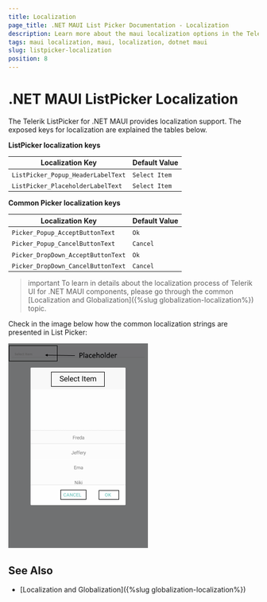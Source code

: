 ```yaml
---
title: Localization
page_title: .NET MAUI List Picker Documentation - Localization
description: Learn more about the maui localization options in the Telerik UI for .NET MAUI ListPicker control.
tags: maui localization, maui, localization, dotnet maui
slug: listpicker-localization
position: 8
---
```


# .NET MAUI ListPicker Localization

The Telerik ListPicker for .NET MAUI provides localization support. The exposed keys for localization are explained the tables below.

**ListPicker localization keys**

| Localization Key | Default Value |
| -----------------| ------------- |
| `ListPicker_Popup_HeaderLabelText` | `Select Item` |
| `ListPicker_PlaceholderLabelText` | `Select Item` |

**Common Picker localization keys**

| Localization Key | Default Value |
| ---------------- | ------------- |
| `Picker_Popup_AcceptButtonText` | `Ok` |
| `Picker_Popup_CancelButtonText` | `Cancel` |
| `Picker_DropDown_AcceptButtonText`  | `Ok` |
| `Picker_DropDown_CancelButtonText`  | `Cancel` |

> important To learn in details about the localization process of Telerik UI for .NET MAUI components, please go through the common [Localization and Globalization]({%slug globalization-localization%}) topic.

Check in the image below how the common localization strings are presented in List Picker:

![.NET MAUI ListPicker localization](images/list-picker-localization.png)

## See Also

* [Localization and Globalization]({%slug globalization-localization%})
